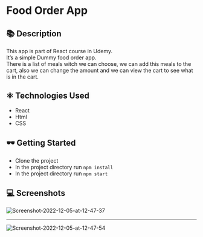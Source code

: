 # Food Order App

## 📚 Description
This app is part of React course in Udemy.</br>
It’s a simple Dummy food order app.</br>
There is a list of meals witch we can choose, we can add this meals to the cart, also we can change the amount and we can view the cart to see what is in the cart.

## ⚛️ Technologies Used 
- React
- Html
- CSS

## 🕶 Getting Started 
- Clone the project
- In the project directory run `npm install`
- In the project directory run `npm start`

## 💻 Screenshots 

<img src="https://i.ibb.co/YdJt8ps/Screenshot-2022-12-05-at-12-47-37.png" alt="Screenshot-2022-12-05-at-12-47-37" border="0" />

----------------------------------------------------------------------------------------------------

<img src="https://i.ibb.co/tqF34Q2/Screenshot-2022-12-05-at-12-47-54.png" alt="Screenshot-2022-12-05-at-12-47-54" border="0" />
